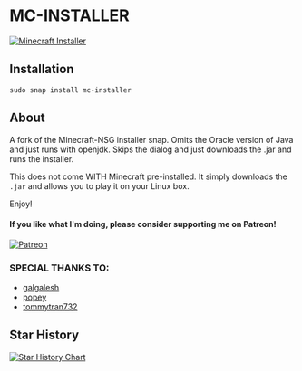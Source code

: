 # MC-INSTALLER

[![Minecraft Installer](https://snapcraft.io/mc-installer/badge.svg)](https://snapcraft.io/mc-installer)

## Installation
`sudo snap install mc-installer`

## About
A fork of the Minecraft-NSG installer snap. Omits the Oracle version of Java and just runs with openjdk. Skips the dialog and just downloads the .jar and runs the installer.

This does not come WITH Minecraft pre-installed. It simply downloads the `.jar` and allows you to play it on your Linux box.

Enjoy!

#### If you like what I'm doing, please consider supporting me on Patreon!
[![Patreon](https://img.shields.io/badge/Patreon-F96854?style=for-the-badge&logo=patreon&logoColor=white)](https://www.patreon.com/kz6fittycent)

### SPECIAL THANKS TO:

* [galgalesh](https://github.com/galgalesh)
* [popey](https://github.com/popey)
* [tommytran732](https://github.com/tommytran732)

## Star History

[![Star History Chart](https://api.star-history.com/svg?repos=kz6fittycent/mc-installer&type=Date)](https://star-history.com/#kz6fittycent/mc-installer&Date)
